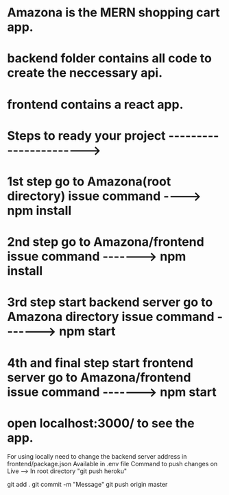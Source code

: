 # Amazona is the MERN shopping cart app. 
# backend folder contains all code to create the neccessary api.
# frontend contains a react app.
# Steps to ready your project ----------------------->
#  1st step go to Amazona(root directory) issue command ----> npm install
#  2nd step go to Amazona/frontend issue command -------> npm install
#  3rd step start backend server go to Amazona directory issue command -------> npm start
#  4th and final step start frontend server go to Amazona/frontend issue command -------> npm start
#  open localhost:3000/ to see the app.
For using locally need to change the backend server address in frontend/package.json
Available in .env file
Command to push changes on Live --> In root directory "git push heroku"

<!-- FOR PUSHING CODE TO GITHUB REPOSITORY  -->
git add .
git commit -m "Message"
git push origin master